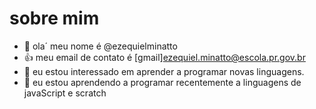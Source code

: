 # sobre mim
- 👋 ola´ meu nome é @ezequielminatto
- :+1: meu email de contato é [gmail]ezequiel.minatto@escola.pr.gov.br
- 👀 eu estou interessado em aprender a programar novas linguagens.
- 🌱 eu estou aprendendo a programar recentemente a linguagens de javaScript e scratch


